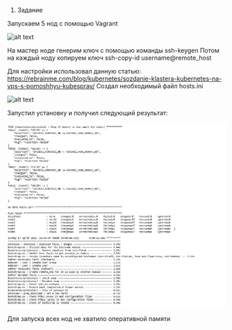 1. Задание 

Запускаем 5 нод с помощью Vagrant 

![alt text](https://github.com/Andrey-netology/12.4/blob/main/Vagrantfile.JPG "Logo Title Text 1")

На мастер ноде генерим ключ с помощью команды  ssh-keygen
Потом на каждый ноду копируем ключ ssh-copy-id username@remote_host

Для настройки использовал данную статью: https://rebrainme.com/blog/kubernetes/sozdanie-klastera-kubernetes-na-vps-s-pomoshhyu-kubespray/
Создал необходимый файл hosts.ini 

![alt text](https://github.com/Andrey-netology/12.4/blob/main/host.JPG "Logo Title Text 1")

Запустил установку и получил следующий результат: 

![alt text](https://github.com/Andrey-netology/12.4/blob/main/task.JPG "Logo Title Text 1")


Для запуска всех нод не хватило оперативной памяти 
